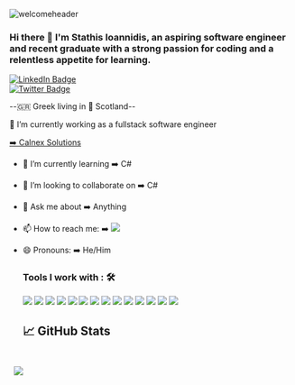 ![welcomeheader](https://user-images.githubusercontent.com/56734272/134766499-b73f3503-4120-4580-acad-09499b47e31f.png)
### Hi there 👋  I'm Stathis Ioannidis, an aspiring software engineer and recent graduate with a strong passion for coding and a relentless appetite for learning. 
[![LinkedIn Badge](https://img.shields.io/badge/LinkedIn-Profile-informational?style=flat&logo=linkedin&logoColor=white&color=0D76A8)](https://www.linkedin.com/in/stathis-ioannidis-6399b6217/)
<br>
[![Twitter Badge](https://img.shields.io/badge/Twitter-Profile-informational?style=flat&logo=twitter&logoColor=white&color=black)](https://twitter.com/StathisIoan)
<br>

--🇬🇷 Greek living in 🏴󠁧󠁢󠁳󠁣󠁴󠁿 Scotland--

🔭 I’m currently working as a fullstack software engineer <p><a href="https://calnexsol.com/">➡️ Calnex Solutions</a></p>

- 🌱 I’m currently learning ➡️  C#
- 👯 I’m looking to collaborate on ➡️  C#
- 💬 Ask me about ➡️  Anything
- 📫 How to reach me: ➡️  <a href="mailto: ioannidis.stathis96@gmail.com"><img src="https://img.shields.io/badge/-ioannidis.stathis96@gmail.com-D14836?style=for-the-badge&logo=gmail&logoColor=white"></a>
- 😄 Pronouns: ➡️  He/Him
  
  ### Tools I work with : 🛠
  
  <img src="https://img.shields.io/badge/C%23-239120?style=for-the-badge&logo=c-sharp&logoColor=white">
  <img src="https://img.shields.io/badge/JavaScript-323330?style=for-the-badge&logo=javascript&logoColor=F7DF1E"> 
  <img src="https://img.shields.io/badge/HTML-239120?style=for-the-badge&logo=html5&logoColor=white">
  <img src="https://img.shields.io/badge/CSS-239120?&style=for-the-badge&logo=css3&logoColor=white">
  <img src="https://img.shields.io/badge/TypeScript-007ACC?style=for-the-badge&logo=typescript&logoColor=white">
  <img src="https://img.shields.io/badge/Vue.js-35495E?style=for-the-badge&logo=vue.js&logoColor=4FC08D">
  <img src="https://img.shields.io/badge/Tailwind_CSS-38B2AC?style=for-the-badge&logo=tailwind-css&logoColor=white">
  <img src="https://img.shields.io/badge/MySQL-00000F?style=for-the-badge&logo=mysql&logoColor=white">
  <img src="https://img.shields.io/badge/SQLite-07405E?style=for-the-badge&logo=sqlite&logoColor=white">
  <img src="https://img.shields.io/badge/git%20-%23F05032.svg?&style=for-the-badge&logo=git&logoColor=white">
  <img src="https://img.shields.io/badge/GraphQL-E10098?style=for-the-badge&logo=graphql&logoColor=white">
  <img src="https://img.shields.io/badge/Apollo%20GraphQL-311C87?style=for-the-badge&logo=apollo-graphql&logoColor=white">
  <img src="https://img.shields.io/badge/NPM-CB3837?style=for-the-badge&logo=npm&logoColor=white">
  <img src="https://img.shields.io/badge/Unity-100000?style=for-the-badge&logo=unity&logoColor=white">
  

  ## &#x1f4c8; GitHub Stats

<br>

<a href="https://github.com/Stathis96">
  <img align="center" style="margin:0.5rem" src="https://github-readme-stats.vercel.app/api/top-langs/?username=Stathis96&hide=html,css&title_color=ffffff&text_color=c9cacc&icon_color=4AB197&bg_color=1A2B34" />
</a>

<!-- <a href="https://github.com/Stathis96">
  <img align="center" style="margin:0.5rem" src="https://github-readme-stats.vercel.app/api?username=Stathis96&show_icons=true&line_height=27&count_private=true&title_color=ffffff&text_color=c9cacc&icon_color=4AB097&bg_color=1A2B34" alt="Stathis's GitHub Stats" />
</a> -->
<!-- <p><img align="left" src="https://github-readme-stats.vercel.app/api/top-langs?username=stathis96&show_icons=true&theme=dark&locale=en&layout=compact" alt="stathis96" /></p>

<p>&nbsp;<img align="center" src="https://github-readme-stats.vercel.app/api?username=stathis96&show_icons=true&theme=dark&locale=en" alt="stathis96" /></p>

<p align="left"> <img src="https://komarev.com/ghpvc/?username=stathis96&label=Profile%20views&color=0e75b6&style=plastic" alt="stathis96" /> </p> -->
